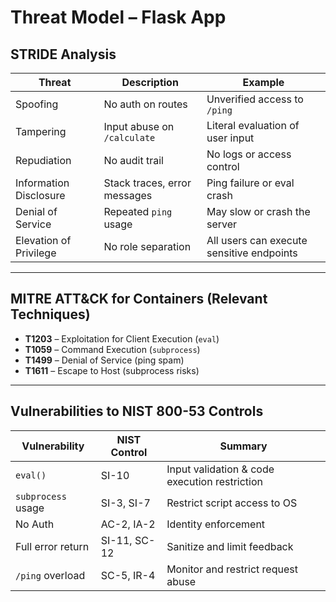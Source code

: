 # Threat Model – Flask App

## STRIDE Analysis

| Threat | Description | Example |
|--------|-------------|---------|
| Spoofing | No auth on routes | Unverified access to `/ping` |
| Tampering | Input abuse on `/calculate` | Literal evaluation of user input |
| Repudiation | No audit trail | No logs or access control |
| Information Disclosure | Stack traces, error messages | Ping failure or eval crash |
| Denial of Service | Repeated `ping` usage | May slow or crash the server |
| Elevation of Privilege | No role separation | All users can execute sensitive endpoints |

---

## MITRE ATT&CK for Containers (Relevant Techniques)

- **T1203** – Exploitation for Client Execution (`eval`)
- **T1059** – Command Execution (`subprocess`)
- **T1499** – Denial of Service (ping spam)
- **T1611** – Escape to Host (subprocess risks)

---

## Vulnerabilities to NIST 800-53 Controls

| Vulnerability | NIST Control | Summary |
|---------------|--------------|---------|
| `eval()` | SI-10 | Input validation & code execution restriction |
| `subprocess` usage | SI-3, SI-7 | Restrict script access to OS |
| No Auth | AC-2, IA-2 | Identity enforcement |
| Full error return | SI-11, SC-12 | Sanitize and limit feedback |
| `/ping` overload | SC-5, IR-4 | Monitor and restrict request abuse |
